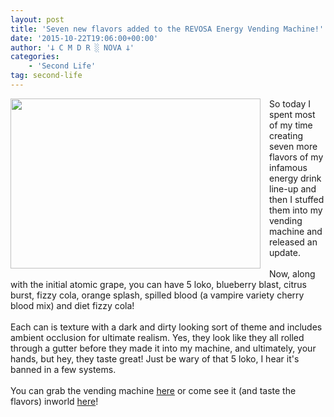 ```yaml
---
layout: post
title: 'Seven new flavors added to the REVOSA Energy Vending Machine!'
date: '2015-10-22T19:06:00+00:00'
author: '𐕣 C M D R ░ NOVA 𐕣'
categories:
    - 'Second Life'
tag: second-life
---
```


<div style="clear: both; text-align: center;">
<a href="http://cmdr-nova.online/wp-content/uploads/2015/10/flavors.png" style="clear: left; float: left; margin-bottom: 1em; margin-right: 1em;"><img border="0" height="272" src="http://cmdr-nova.online/wp-content/uploads/2015/10/flavors-300x205.png" width="400" /></a></div>
So today I spent most of my time creating seven more flavors of my infamous energy drink line-up and then I stuffed them into my vending machine and released an update.<br />
<br />
Now, along with the initial atomic grape, you can have 5 loko, blueberry blast, citrus burst, fizzy cola, orange splash, spilled blood (a vampire variety cherry blood mix) and diet fizzy cola!<br />
<br />
Each can is texture with a dark and dirty looking sort of theme and includes ambient occlusion for ultimate realism. Yes, they look like they all rolled through a gutter before they made it into my machine, and ultimately, your hands, but hey, they taste great! Just be wary of that 5 loko, I hear it's banned in a few systems.<br />
<br />
You can grab the vending machine <a href="https://marketplace.secondlife.com/p/REVOSA-Energy-Vending-Machine/7906657" target="_blank" rel="noopener">here</a> or come see it (and taste the flavors) inworld <a href="http://maps.secondlife.com/secondlife/Pisces/179/243/27" target="_blank" rel="noopener">here</a>!